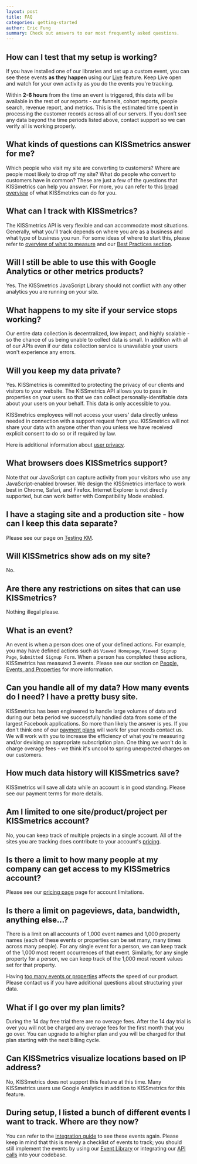 ```yaml
---
layout: post
title: FAQ
categories: getting-started
author: Eric Fung
summary: Check out answers to our most frequently asked questions.
---
```

## How can I test that my setup is working?

If you have installed one of our libraries and set up a custom event, you can see these events **as they happen** using our [Live][live] feature. Keep Live open and watch for your own activity as you do the events you're tracking.

Within **2-6 hours** from the time an event is triggered, this data will be available in the rest of our reports - our funnels, cohort reports, people search, revenue report, and metrics. This is the estimated time spent in processing the customer records across all of our servers. If you don’t see any data beyond the time periods listed above, contact support so we can verify all is working properly.

## What kinds of questions can KISSmetrics answer for me?

Which people who visit my site are converting to customers? Where are people most likely to drop off my site? What do people who convert to customers have in common? These are just a few of the questions that KISSmetrics can help you answer. For more, you can refer to this [broad overview][what-to-do] of what KISSmetrics can do for you.

## What can I track with KISSmetrics?

The KISSmetrics API is very flexible and can accommodate most situations. Generally, what you'll track depends on where you are as a business and what type of business you run. For some ideas of where to start this, please refer to [overview of what to measure][what-to-measure] and our [Best Practices section][best-practices].

## Will I still be able to use this with Google Analytics or other metrics products?

Yes. The KISSmetrics JavaScript Library should not conflict with any other analytics you are running on your site.

## What happens to my site if your service stops working?

Our entire data collection is decentralized, low impact, and highly scalable - so the chance of us being unable to collect data is small. In addition with all of our APIs even if our data collection service is unavailable your users won't experience any errors.

## Will you keep my data private?

Yes. KISSmetrics is committed to protecting the privacy of our clients and visitors to your website. The KISSmetrics API allows you to pass in properties on your users so that we can collect personally-identifiable data about your users on your behalf. This data is only accessible to you.

KISSmetrics employees will not access your users' data directly unless needed in connection with a support request from you. KISSmetrics will not share your data with anyone other than you unless we have received explicit consent to do so or if required by law.

Here is additional information about [user privacy][privacy].

## What browsers does KISSmetrics support?

Note that our JavaScript can capture activity from your visitors who use any JavaScript-enabled browser. We design the KISSmetrics interface to work best in Chrome, Safari, and Firefox. Internet Explorer is not directly supported, but can work better with Compatibility Mode enabled.

## I have a staging site and a production site - how can I keep this data separate?

Please see our page on [Testing KM][testing].

## Will KISSmetrics show ads on my site?

No.

## Are there any restrictions on sites that can use KISSmetrics?

Nothing illegal please.

## What is an event?

An event is when a person does one of your defined actions.  For example, you may have defined actions such as `Viewed Homepage`, `Viewed Signup Page`, `Submitted Signup Form`.  When a person has completed these actions, KISSmetrics has measured 3 events. Please see our section on [People, Events, and Properties][pep] for more information.

## Can you handle all of my data? How many events do I need?  I have a pretty busy site.

KISSmetrics has been engineered to handle large volumes of data and during our beta period we successfully handled data from some of the largest Facebook applications. So more than likely the answer is yes. If you don't think one of our [payment plans][pricing] will work for your needs contact us. We will work with you to increase the efficiency of what you're measuring and/or devising an appropriate subscription plan.  One thing we won't do is charge overage fees - we think it's uncool to spring unexpected charges on our customers.

## How much data history will KISSmetrics save?

KISSmetrics will save all data while an account is in good standing. Please see our payment terms for more details.

## Am I limited to one site/product/project per KISSmetrics account?

No, you can keep track of multiple projects in a single account. All of the sites you are tracking does contribute to your account's [pricing][pricing].

## Is there a limit to how many people at my company can get access to my KISSmetrics account?

Please see our [pricing page][pricing] page for account limitations.

## Is there a limit on pageviews, data, bandwidth, anything else...?

There is a limit on all accounts of 1,000 event names and 1,000 property names (each of these events or properties can be set many, many times across many people). For any single event for a person, we can keep track of the 1,000 most recent occurrences of that event. Similarly, for any single property for a person, we can keep track of the 1,000 most recent values set for that property.

Having [too many events or properties][too-many] affects the speed of our product. Please contact us if you have additional questions about structuring your data.

## What if I go over my plan limits?

During the 14 day free trial there are no overage fees. After the 14 day trial is over you will not be charged any overage fees for the first month that you go over. You can upgrade to a higher plan and you will be charged for that plan starting with the next billing cycle.

## Can KISSmetrics visualize locations based on IP address?

No, KISSmetrics does not support this feature at this time. Many KISSmetrics users use Google Analytics in addition to KISSmetrics for this feature.

## During setup, I listed a bunch of different events I want to track. Where are they now?

You can refer to the [integration guide][integration] to see these events again. Please keep in mind that this is merely a checklist of events to track; you should still implement the events by using our [Event Library][evlib] or integrating our [API calls][methods] into your codebase.

[live]: /tools/live
[what-to-do]: /overview/what-can-km-do-for-me
[what-to-measure]: /overview/what-should-i-measure
[getting-started]: /getting-started
[best-practices]: /best-practices
[pricing]: http://www.kissmetrics.com/pricing
[pep]: /getting-started/people-events-properties
[integration]: https://www.kissmetrics.com/integration
[evlib]: https://www.kissmetrics.com/wizard
[methods]: http://support.kissmetrics.com/apis/common-methods
[testing]: /getting-started/testing-km
[privacy]: /misc/user-privacy
[too-many]: /troubleshooting/too-many-event-names